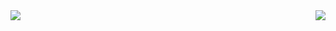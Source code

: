 <div align="center">
  <img align="left" src="https://github-readme-stats.vercel.app/api?username=hasangwon&show_icons=true&count_private=true"/>
  <img align="right" src="https://github-readme-stats.vercel.app/api/top-langs/?username=hasangwon&layout=compact"/>
</div> 
